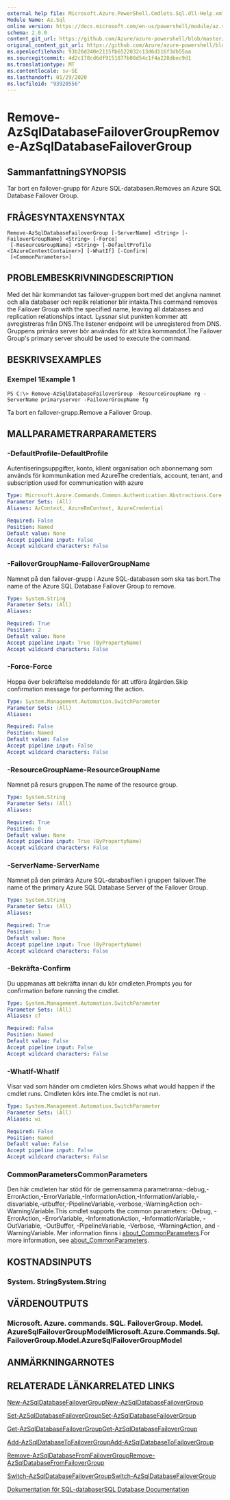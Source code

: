 ```yaml
---
external help file: Microsoft.Azure.PowerShell.Cmdlets.Sql.dll-Help.xml
Module Name: Az.Sql
online version: https://docs.microsoft.com/en-us/powershell/module/az.sql/remove-azsqldatabasefailovergroup
schema: 2.0.0
content_git_url: https://github.com/Azure/azure-powershell/blob/master/src/Sql/Sql/help/Remove-AzSqlDatabaseFailoverGroup.md
original_content_git_url: https://github.com/Azure/azure-powershell/blob/master/src/Sql/Sql/help/Remove-AzSqlDatabaseFailoverGroup.md
ms.openlocfilehash: 93b20d240e2115fb6522032c13d6d116f3db55aa
ms.sourcegitcommit: 4d2c178cd6df9151877b08d54c1f4a228dbec9d1
ms.translationtype: MT
ms.contentlocale: sv-SE
ms.lasthandoff: 01/29/2020
ms.locfileid: "93920556"
---
```

# <span data-ttu-id="74ae3-101">Remove-AzSqlDatabaseFailoverGroup</span><span class="sxs-lookup"><span data-stu-id="74ae3-101">Remove-AzSqlDatabaseFailoverGroup</span></span>

## <span data-ttu-id="74ae3-102">Sammanfattning</span><span class="sxs-lookup"><span data-stu-id="74ae3-102">SYNOPSIS</span></span>
<span data-ttu-id="74ae3-103">Tar bort en failover-grupp för Azure SQL-databasen.</span><span class="sxs-lookup"><span data-stu-id="74ae3-103">Removes an Azure SQL Database Failover Group.</span></span>

## <span data-ttu-id="74ae3-104">FRÅGESYNTAXEN</span><span class="sxs-lookup"><span data-stu-id="74ae3-104">SYNTAX</span></span>

```
Remove-AzSqlDatabaseFailoverGroup [-ServerName] <String> [-FailoverGroupName] <String> [-Force]
 [-ResourceGroupName] <String> [-DefaultProfile <IAzureContextContainer>] [-WhatIf] [-Confirm]
 [<CommonParameters>]
```

## <span data-ttu-id="74ae3-105">PROBLEMBESKRIVNING</span><span class="sxs-lookup"><span data-stu-id="74ae3-105">DESCRIPTION</span></span>
<span data-ttu-id="74ae3-106">Med det här kommandot tas failover-gruppen bort med det angivna namnet och alla databaser och replik relationer blir intakta.</span><span class="sxs-lookup"><span data-stu-id="74ae3-106">This command removes the Failover Group with the specified name, leaving all databases and replication relationships intact.</span></span> <span data-ttu-id="74ae3-107">Lyssnar slut punkten kommer att avregistreras från DNS.</span><span class="sxs-lookup"><span data-stu-id="74ae3-107">The listener endpoint will be unregistered from DNS.</span></span>
<span data-ttu-id="74ae3-108">Gruppens primära server bör användas för att köra kommandot.</span><span class="sxs-lookup"><span data-stu-id="74ae3-108">The Failover Group's primary server should be used to execute the command.</span></span>

## <span data-ttu-id="74ae3-109">BESKRIVS</span><span class="sxs-lookup"><span data-stu-id="74ae3-109">EXAMPLES</span></span>

### <span data-ttu-id="74ae3-110">Exempel 1</span><span class="sxs-lookup"><span data-stu-id="74ae3-110">Example 1</span></span>
```
PS C:\> Remove-AzSqlDatabaseFailoverGroup -ResourceGroupName rg -ServerName primaryserver -FailoverGroupName fg
```

<span data-ttu-id="74ae3-111">Ta bort en failover-grupp.</span><span class="sxs-lookup"><span data-stu-id="74ae3-111">Remove a Failover Group.</span></span>

## <span data-ttu-id="74ae3-112">MALLPARAMETRAR</span><span class="sxs-lookup"><span data-stu-id="74ae3-112">PARAMETERS</span></span>

### <span data-ttu-id="74ae3-113">-DefaultProfile</span><span class="sxs-lookup"><span data-stu-id="74ae3-113">-DefaultProfile</span></span>
<span data-ttu-id="74ae3-114">Autentiseringsuppgifter, konto, klient organisation och abonnemang som används för kommunikation med Azure</span><span class="sxs-lookup"><span data-stu-id="74ae3-114">The credentials, account, tenant, and subscription used for communication with azure</span></span>

```yaml
Type: Microsoft.Azure.Commands.Common.Authentication.Abstractions.Core.IAzureContextContainer
Parameter Sets: (All)
Aliases: AzContext, AzureRmContext, AzureCredential

Required: False
Position: Named
Default value: None
Accept pipeline input: False
Accept wildcard characters: False
```

### <span data-ttu-id="74ae3-115">-FailoverGroupName</span><span class="sxs-lookup"><span data-stu-id="74ae3-115">-FailoverGroupName</span></span>
<span data-ttu-id="74ae3-116">Namnet på den failover-grupp i Azure SQL-databasen som ska tas bort.</span><span class="sxs-lookup"><span data-stu-id="74ae3-116">The name of the Azure SQL Database Failover Group to remove.</span></span>

```yaml
Type: System.String
Parameter Sets: (All)
Aliases:

Required: True
Position: 2
Default value: None
Accept pipeline input: True (ByPropertyName)
Accept wildcard characters: False
```

### <span data-ttu-id="74ae3-117">-Force</span><span class="sxs-lookup"><span data-stu-id="74ae3-117">-Force</span></span>
<span data-ttu-id="74ae3-118">Hoppa över bekräftelse meddelande för att utföra åtgärden.</span><span class="sxs-lookup"><span data-stu-id="74ae3-118">Skip confirmation message for performing the action.</span></span>

```yaml
Type: System.Management.Automation.SwitchParameter
Parameter Sets: (All)
Aliases:

Required: False
Position: Named
Default value: False
Accept pipeline input: False
Accept wildcard characters: False
```

### <span data-ttu-id="74ae3-119">-ResourceGroupName</span><span class="sxs-lookup"><span data-stu-id="74ae3-119">-ResourceGroupName</span></span>
<span data-ttu-id="74ae3-120">Namnet på resurs gruppen.</span><span class="sxs-lookup"><span data-stu-id="74ae3-120">The name of the resource group.</span></span>

```yaml
Type: System.String
Parameter Sets: (All)
Aliases:

Required: True
Position: 0
Default value: None
Accept pipeline input: True (ByPropertyName)
Accept wildcard characters: False
```

### <span data-ttu-id="74ae3-121">-ServerName</span><span class="sxs-lookup"><span data-stu-id="74ae3-121">-ServerName</span></span>
<span data-ttu-id="74ae3-122">Namnet på den primära Azure SQL-databasfilen i gruppen failover.</span><span class="sxs-lookup"><span data-stu-id="74ae3-122">The name of the primary Azure SQL Database Server of the Failover Group.</span></span>

```yaml
Type: System.String
Parameter Sets: (All)
Aliases:

Required: True
Position: 1
Default value: None
Accept pipeline input: True (ByPropertyName)
Accept wildcard characters: False
```

### <span data-ttu-id="74ae3-123">-Bekräfta</span><span class="sxs-lookup"><span data-stu-id="74ae3-123">-Confirm</span></span>
<span data-ttu-id="74ae3-124">Du uppmanas att bekräfta innan du kör cmdleten.</span><span class="sxs-lookup"><span data-stu-id="74ae3-124">Prompts you for confirmation before running the cmdlet.</span></span>

```yaml
Type: System.Management.Automation.SwitchParameter
Parameter Sets: (All)
Aliases: cf

Required: False
Position: Named
Default value: False
Accept pipeline input: False
Accept wildcard characters: False
```

### <span data-ttu-id="74ae3-125">-WhatIf</span><span class="sxs-lookup"><span data-stu-id="74ae3-125">-WhatIf</span></span>
<span data-ttu-id="74ae3-126">Visar vad som händer om cmdleten körs.</span><span class="sxs-lookup"><span data-stu-id="74ae3-126">Shows what would happen if the cmdlet runs.</span></span>
<span data-ttu-id="74ae3-127">Cmdleten körs inte.</span><span class="sxs-lookup"><span data-stu-id="74ae3-127">The cmdlet is not run.</span></span>

```yaml
Type: System.Management.Automation.SwitchParameter
Parameter Sets: (All)
Aliases: wi

Required: False
Position: Named
Default value: False
Accept pipeline input: False
Accept wildcard characters: False
```

### <span data-ttu-id="74ae3-128">CommonParameters</span><span class="sxs-lookup"><span data-stu-id="74ae3-128">CommonParameters</span></span>
<span data-ttu-id="74ae3-129">Den här cmdleten har stöd för de gemensamma parametrarna:-debug,-ErrorAction,-ErrorVariable,-InformationAction,-InformationVariable,-disvariable,-utbuffer,-PipelineVariable,-verbose,-WarningAction och-WarningVariable.</span><span class="sxs-lookup"><span data-stu-id="74ae3-129">This cmdlet supports the common parameters: -Debug, -ErrorAction, -ErrorVariable, -InformationAction, -InformationVariable, -OutVariable, -OutBuffer, -PipelineVariable, -Verbose, -WarningAction, and -WarningVariable.</span></span> <span data-ttu-id="74ae3-130">Mer information finns i [about_CommonParameters](https://go.microsoft.com/fwlink/?LinkID=113216).</span><span class="sxs-lookup"><span data-stu-id="74ae3-130">For more information, see [about_CommonParameters](https://go.microsoft.com/fwlink/?LinkID=113216).</span></span>

## <span data-ttu-id="74ae3-131">KOSTNADS</span><span class="sxs-lookup"><span data-stu-id="74ae3-131">INPUTS</span></span>

### <span data-ttu-id="74ae3-132">System. String</span><span class="sxs-lookup"><span data-stu-id="74ae3-132">System.String</span></span>

## <span data-ttu-id="74ae3-133">VÄRDEN</span><span class="sxs-lookup"><span data-stu-id="74ae3-133">OUTPUTS</span></span>

### <span data-ttu-id="74ae3-134">Microsoft. Azure. commands. SQL. FailoverGroup. Model. AzureSqlFailoverGroupModel</span><span class="sxs-lookup"><span data-stu-id="74ae3-134">Microsoft.Azure.Commands.Sql.FailoverGroup.Model.AzureSqlFailoverGroupModel</span></span>

## <span data-ttu-id="74ae3-135">ANMÄRKNINGAR</span><span class="sxs-lookup"><span data-stu-id="74ae3-135">NOTES</span></span>

## <span data-ttu-id="74ae3-136">RELATERADE LÄNKAR</span><span class="sxs-lookup"><span data-stu-id="74ae3-136">RELATED LINKS</span></span>

[<span data-ttu-id="74ae3-137">New-AzSqlDatabaseFailoverGroup</span><span class="sxs-lookup"><span data-stu-id="74ae3-137">New-AzSqlDatabaseFailoverGroup</span></span>](./New-AzSqlDatabaseFailoverGroup.md)

[<span data-ttu-id="74ae3-138">Set-AzSqlDatabaseFailoverGroup</span><span class="sxs-lookup"><span data-stu-id="74ae3-138">Set-AzSqlDatabaseFailoverGroup</span></span>](./Set-AzSqlDatabaseFailoverGroup.md)

[<span data-ttu-id="74ae3-139">Get-AzSqlDatabaseFailoverGroup</span><span class="sxs-lookup"><span data-stu-id="74ae3-139">Get-AzSqlDatabaseFailoverGroup</span></span>](./Get-AzSqlDatabaseFailoverGroup.md)

[<span data-ttu-id="74ae3-140">Add-AzSqlDatabaseToFailoverGroup</span><span class="sxs-lookup"><span data-stu-id="74ae3-140">Add-AzSqlDatabaseToFailoverGroup</span></span>](./Add-AzSqlDatabaseToFailoverGroup.md)

[<span data-ttu-id="74ae3-141">Remove-AzSqlDatabaseFromFailoverGroup</span><span class="sxs-lookup"><span data-stu-id="74ae3-141">Remove-AzSqlDatabaseFromFailoverGroup</span></span>](./Remove-AzSqlDatabaseFromFailoverGroup.md)

[<span data-ttu-id="74ae3-142">Switch-AzSqlDatabaseFailoverGroup</span><span class="sxs-lookup"><span data-stu-id="74ae3-142">Switch-AzSqlDatabaseFailoverGroup</span></span>](./Switch-AzSqlDatabaseFailoverGroup.md)

[<span data-ttu-id="74ae3-143">Dokumentation för SQL-databaser</span><span class="sxs-lookup"><span data-stu-id="74ae3-143">SQL Database Documentation</span></span>](https://docs.microsoft.com/azure/sql-database/)
